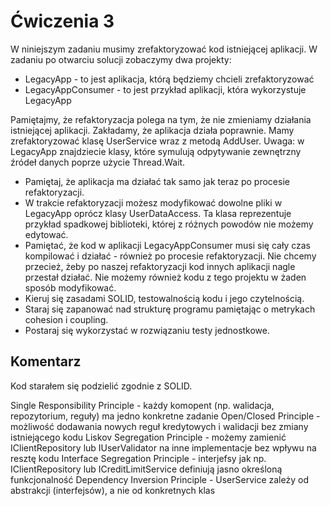 # Ćwiczenia 3

W niniejszym zadaniu musimy zrefaktoryzować kod istniejącej aplikacji. 
W zadaniu po otwarciu solucji zobaczymy dwa projekty:
- LegacyApp - to jest aplikacja, którą będziemy chcieli zrefaktoryzować
- LegacyAppConsumer - to jest przykład aplikacji, która wykorzystuje LegacyApp

Pamiętajmy, że refaktoryzacja polega na tym, że nie zmieniamy działania istniejącej aplikacji.
Zakładamy, że aplikacja działa poprawnie. Mamy zrefaktoryzować klasę UserService wraz z metodą AddUser.
Uwaga: w LegacyApp znajdziecie klasy, które symulują odpytywanie zewnętrzny źródeł danych poprze użycie Thread.Wait.

- Pamiętaj, że aplikacja ma działać tak samo jak teraz po procesie refaktoryzacji.
- W trakcie refaktoryzacji możesz modyfikować dowolne pliki w LegacyApp oprócz klasy UserDataAccess. 
Ta klasa reprezentuje przykład spadkowej biblioteki, której z różnych powodów nie możemy edytować.
- Pamiętać, że kod w aplikacji LegacyAppConsumer musi się cały czas kompilować i działać - również po procesie refaktoryzacji. 
Nie chcemy przecież, żeby po naszej refaktoryzacji kod innych aplikacji nagle przestał działać. 
Nie możemy również kodu z tego projektu w żaden sposób modyfikować.
- Kieruj się zasadami SOLID, testowalnością kodu i jego czytelnością.
- Staraj się zapanować nad strukturę programu pamiętając o metrykach cohesion i coupling.
- Postaraj się wykorzystać w rozwiązaniu testy jednostkowe.

## Komentarz

Kod starałem się podzielić zgodnie z SOLID.

Single Responsibility Principle - każdy komopent (np. walidacja, repozytorium, reguły) ma jedno konkretne zadanie
Open/Closed Principle - możliwość dodawania nowych reguł kredytowych i walidacji bez zmiany istniejącego kodu
Liskov Segregation Principle - możemy zamienić IClientRepository lub IUserValidator na inne implementacje bez wpływu na resztę kodu
Interface Segregation Principle - interjefsy jak np. IClientRepository lub ICreditLimitService definiują jasno określoną funkcjonalność
Dependency Inversion Principle - UserService zależy od abstrakcji (interfejsów), a nie od konkretnych klas
